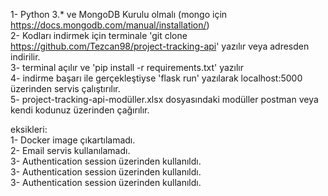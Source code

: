 1- Python 3.* ve MongoDB Kurulu olmalı (mongo için https://docs.mongodb.com/manual/installation/)  
2- Kodları indirmek için terminale 'git clone https://github.com/Tezcan98/project-tracking-api' yazılır veya adresden indirilir.  
3- terminal açılır ve 'pip install -r requirements.txt' yazılır  
4- indirme başarı ile gerçekleştiyse 'flask run' yazılarak localhost:5000 üzerinden servis çalıştırılır.  
5- project-tracking-api-modüller.xlsx dosyasındaki modüller postman veya kendi kodunuz üzerinden çağırılır.  

    
eksikleri:  
1- Docker image çıkartılamadı.  
2- Email servis kullanılamadı.  
3- Authentication session üzerinden kullanıldı.  
3- Authentication session üzerinden kullanıldı.  
3- Authentication session üzerinden kullanıldı.  

